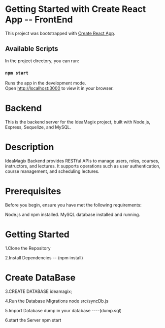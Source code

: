 # Getting Started with Create React App -- FrontEnd

This project was bootstrapped with [Create React App](https://github.com/facebook/create-react-app).

## Available Scripts

In the project directory, you can run:

### `npm start`

Runs the app in the development mode.\
Open [http://localhost:3000](http://localhost:3000) to view it in your browser.

# Backend

This is the backend server for the IdeaMagix project, built with Node.js, Express, Sequelize, and MySQL.

# Description

IdeaMagix Backend provides RESTful APIs to manage users, roles, courses, instructors, and lectures. It supports operations such as user authentication, course management, and scheduling lectures.

# Prerequisites

Before you begin, ensure you have met the following requirements:

Node.js and npm installed.
MySQL database installed and running.

# Getting Started

1.Clone the Repository

2.Install Dependencies -- (npm install)

# Create DataBase

3.CREATE DATABASE ideamagix;

4.Run the Database Migrations
node src/syncDb.js

5.Import Database dump in your database ----(dump.sql)

6.start the Server
npm start
